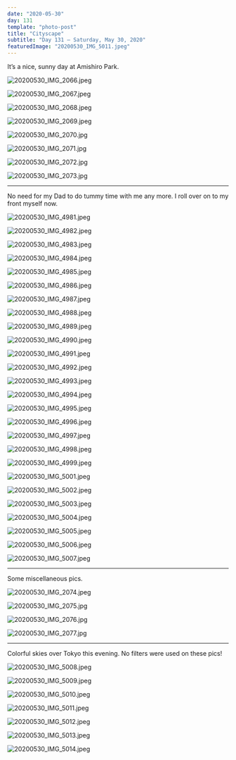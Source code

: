 ```yaml
---
date: "2020-05-30"
day: 131
template: "photo-post"
title: "Cityscape"
subtitle: "Day 131 – Saturday, May 30, 2020"
featuredImage: "20200530_IMG_5011.jpeg"
---
```


It’s a nice, sunny day at Amishiro Park.

![20200530_IMG_2066.jpeg](20200530_IMG_2066.jpeg)

![20200530_IMG_2067.jpeg](20200530_IMG_2067.jpeg)

![20200530_IMG_2068.jpeg](20200530_IMG_2068.jpeg)

![20200530_IMG_2069.jpeg](20200530_IMG_2069.jpeg)

![20200530_IMG_2070.jpg](20200530_IMG_2070.jpg)

![20200530_IMG_2071.jpg](20200530_IMG_2071.jpg)

![20200530_IMG_2072.jpg](20200530_IMG_2072.jpg)

![20200530_IMG_2073.jpg](20200530_IMG_2073.jpg)

<hr />

No need for my Dad to do tummy time with me any more. I roll over on to my front myself now.

![20200530_IMG_4981.jpeg](20200530_IMG_4981.jpeg)

![20200530_IMG_4982.jpeg](20200530_IMG_4982.jpeg)

![20200530_IMG_4983.jpeg](20200530_IMG_4983.jpeg)

![20200530_IMG_4984.jpeg](20200530_IMG_4984.jpeg)

![20200530_IMG_4985.jpeg](20200530_IMG_4985.jpeg)

![20200530_IMG_4986.jpeg](20200530_IMG_4986.jpeg)

![20200530_IMG_4987.jpeg](20200530_IMG_4987.jpeg)

![20200530_IMG_4988.jpeg](20200530_IMG_4988.jpeg)

![20200530_IMG_4989.jpeg](20200530_IMG_4989.jpeg)

![20200530_IMG_4990.jpeg](20200530_IMG_4990.jpeg)

![20200530_IMG_4991.jpeg](20200530_IMG_4991.jpeg)

![20200530_IMG_4992.jpeg](20200530_IMG_4992.jpeg)

![20200530_IMG_4993.jpeg](20200530_IMG_4993.jpeg)

![20200530_IMG_4994.jpeg](20200530_IMG_4994.jpeg)

![20200530_IMG_4995.jpeg](20200530_IMG_4995.jpeg)

![20200530_IMG_4996.jpeg](20200530_IMG_4996.jpeg)

![20200530_IMG_4997.jpeg](20200530_IMG_4997.jpeg)

![20200530_IMG_4998.jpeg](20200530_IMG_4998.jpeg)

![20200530_IMG_4999.jpeg](20200530_IMG_4999.jpeg)

![20200530_IMG_5001.jpeg](20200530_IMG_5001.jpeg)

![20200530_IMG_5002.jpeg](20200530_IMG_5002.jpeg)

![20200530_IMG_5003.jpeg](20200530_IMG_5003.jpeg)

![20200530_IMG_5004.jpeg](20200530_IMG_5004.jpeg)

![20200530_IMG_5005.jpeg](20200530_IMG_5005.jpeg)

![20200530_IMG_5006.jpeg](20200530_IMG_5006.jpeg)

![20200530_IMG_5007.jpeg](20200530_IMG_5007.jpeg)

<hr />

Some miscellaneous pics.

![20200530_IMG_2074.jpeg](20200530_IMG_2074.jpeg)

![20200530_IMG_2075.jpg](20200530_IMG_2075.jpg)

![20200530_IMG_2076.jpg](20200530_IMG_2076.jpg)

![20200530_IMG_2077.jpg](20200530_IMG_2077.jpg)

<hr />

Colorful skies over Tokyo this evening. No filters were used on these pics!

![20200530_IMG_5008.jpeg](20200530_IMG_5008.jpeg)

![20200530_IMG_5009.jpeg](20200530_IMG_5009.jpeg)

![20200530_IMG_5010.jpeg](20200530_IMG_5010.jpeg)

![20200530_IMG_5011.jpeg](20200530_IMG_5011.jpeg)

![20200530_IMG_5012.jpeg](20200530_IMG_5012.jpeg)

![20200530_IMG_5013.jpeg](20200530_IMG_5013.jpeg)

![20200530_IMG_5014.jpeg](20200530_IMG_5014.jpeg)
